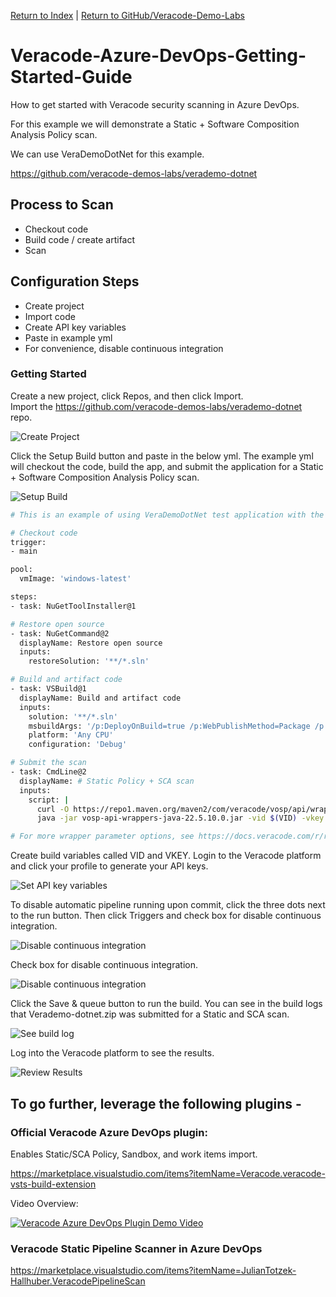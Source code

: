 [Return to Index](/)  |  [Return to GitHub/Veracode-Demo-Labs](https://github.com/veracode-demo-labs)

# Veracode-Azure-DevOps-Getting-Started-Guide
How to get started with Veracode security scanning in Azure DevOps.

For this example we will demonstrate a Static + Software Composition Analysis Policy scan.

We can use VeraDemoDotNet for this example.

https://github.com/veracode-demos-labs/verademo-dotnet

## Process to Scan
* Checkout code
* Build code / create artifact
* Scan

## Configuration Steps
* Create project
* Import code
* Create API key variables
* Paste in example yml 
* For convenience, disable continuous integration

### Getting Started
Create a new project, click Repos, and then click Import.  
Import the https://github.com/veracode-demos-labs/verademo-dotnet repo.

![Create Project](images/Azure/ADO-Getting-Started-1.png)

Click the Setup Build button and paste in the below yml.
The example yml will checkout the code, build the app, and submit the application for a Static + Software Composition Analysis Policy scan.

![Setup Build](images/Azure/ADO-Getting-Started-2.png)

```bash
# This is an example of using VeraDemoDotNet test application with the Veracode Security Scanning.  A Veracode subscription is required. The example yaml will checkout the code, build the app, and submit the application for a Static Policy and Software Composition Analysis scan.

# Checkout code
trigger:
- main

pool:
  vmImage: 'windows-latest'

steps:
- task: NuGetToolInstaller@1

# Restore open source
- task: NuGetCommand@2
  displayName: Restore open source
  inputs:
    restoreSolution: '**/*.sln'

# Build and artifact code
- task: VSBuild@1
  displayName: Build and artifact code
  inputs:
    solution: '**/*.sln'
    msbuildArgs: '/p:DeployOnBuild=true /p:WebPublishMethod=Package /p:PackageAsSingleFile=true /p:SkipInvalidConfigurations=true /p:PackageLocation="$(build.artifactStagingDirectory)"'
    platform: 'Any CPU'
    configuration: 'Debug'

# Submit the scan
- task: CmdLine@2
  displayName: # Static Policy + SCA scan
  inputs:
    script: |
      curl -O https://repo1.maven.org/maven2/com/veracode/vosp/api/wrappers/vosp-api-wrappers-java/22.5.10.0/vosp-api-wrappers-java-22.5.10.0.jar
      java -jar vosp-api-wrappers-java-22.5.10.0.jar -vid $(VID) -vkey $(VKEY) -appname Temp1235445 -action UploadAndScan -createprofile true -criticality Medium -version 3 -filepath $(build.artifactStagingDirectory)\Verademo-dotnet.zip

# For more wrapper parameter options, see https://docs.veracode.com/r/r_wrapper_parameters
```

Create build variables called VID and VKEY. Login to the Veracode platform and click your profile to generate your API keys.  

![Set API key variables](images/Azure/ADO-Getting-Started-3.png)

To disable automatic pipeline running upon commit, click the three dots next to the run button.  Then click Triggers and check box for disable continuous integration.

![Disable continuous integration](images/Azure/ADO-Getting-Started-4.png)

Check box for disable continuous integration.

![Disable continuous integration](images/Azure/ADO-Getting-Started-5.png)

Click the Save & queue button to run the build.  You can see in the build logs that Verademo-dotnet.zip was submitted for a Static and SCA scan.

![See build log](images/Azure/ADO-Getting-Started-6.png)

Log into the Veracode platform to see the results.

![Review Results](images/Azure/ADO-Getting-Started-7.png)


## To go further, leverage the following plugins -


### Official Veracode Azure DevOps plugin:
Enables Static/SCA Policy, Sandbox, and work items import.

https://marketplace.visualstudio.com/items?itemName=Veracode.veracode-vsts-build-extension

Video Overview:

[<img alt="Veracode Azure DevOps Plugin Demo Video" src="images/Azure/Veracode-Azure-DevOps-Guide-Video.png" />](https://ezwp.tv/V3HIBkl8)

### Veracode Static Pipeline Scanner in Azure DevOps

https://marketplace.visualstudio.com/items?itemName=JulianTotzek-Hallhuber.VeracodePipelineScan